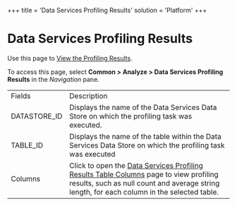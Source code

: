 +++
title = 'Data Services Profiling Results'
solution = 'Platform'
+++

# Data Services Profiling Results

<div class="use">

Use this page to [View the Profiling
Results](../Use_Cases/View_the_Profiling_Results.htm).

</div>

To access this page, select <span style="font-weight: bold;">Common \>
Analyze \> Data Services Profiling Results</span> in the
<span style="font-style: italic;">Navigation</span>
pane.

|               |                                                                                                                                                                                                                                           |
| ------------- | ----------------------------------------------------------------------------------------------------------------------------------------------------------------------------------------------------------------------------------------- |
| Fields        | Description                                                                                                                                                                                                                               |
| DATASTORE\_ID | Displays the name of the Data Services Data Store on which the profiling task was executed.                                                                                                                                               |
| TABLE\_ID     | Displays the name of the table within the Data Services Data Store on which the profiling task was executed                                                                                                                               |
| Columns       | Click to open the [Data Services Profiling Results Table Columns](Data_Services_Profiling_Results_Table_Columns.htm) page to view profiling results, such as null count and average string length, for each column in the selected table. |
